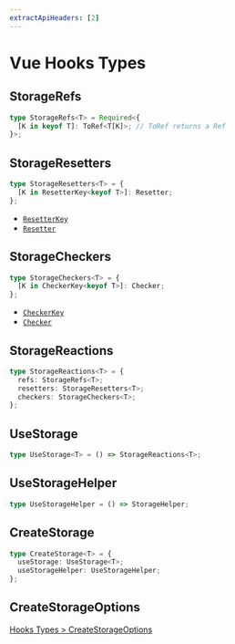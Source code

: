 ```yaml
---
extractApiHeaders: [2]
---
```


# Vue Hooks Types

## StorageRefs

```ts
type StorageRefs<T> = Required<{
  [K in keyof T]: ToRef<T[K]>; // ToRef returns a Ref
}>;
```

## StorageResetters

```ts
type StorageResetters<T> = {
  [K in ResetterKey<keyof T>]: Resetter;
};
```

<ReferencedTypes>

- [`ResetterKey`](shared.html#resetterkey)
- [`Resetter`](shared.html#resetter)

</ReferencedTypes>

## StorageCheckers

```ts
type StorageCheckers<T> = {
  [K in CheckerKey<keyof T>]: Checker;
};
```

<ReferencedTypes>

- [`CheckerKey`](shared.md#checkerkey)
- [`Checker`](shared.html#checker)

</ReferencedTypes>

## StorageReactions

```ts
type StorageReactions<T> = {
  refs: StorageRefs<T>;
  resetters: StorageResetters<T>;
  checkers: StorageCheckers<T>;
};
```

## UseStorage

```ts
type UseStorage<T> = () => StorageReactions<T>;
```

## UseStorageHelper

```ts
type UseStorageHelper = () => StorageHelper;
```

## CreateStorage

```ts
type CreateStorage<T> = {
  useStorage: UseStorage<T>;
  useStorageHelper: UseStorageHelper;
};
```

## CreateStorageOptions

[Hooks Types > CreateStorageOptions](./hooks.html#createstorageoptions)
